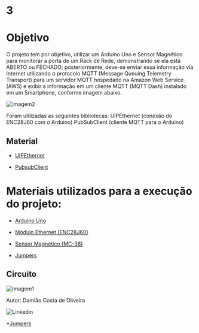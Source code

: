 # 3

# Objetivo
O projeto tem por objetivo, utilizar um Arduino Uno e Sensor Magnético para monitorar a porta de um Rack de Rede, demonstrando se ela está ABERTO ou FECHADO; posteriormente, deve-se enviar essa informação via Internet utilizando o protocolo MQTT (Message Queuing Telemetry Transport) para um servidor MQTT hospedado na Amazon Web Service (AWS) e exibir a informação em um cliente MQTT (MQTT Dash) instalado em um Smartphone, conforme imagem abaixo.


![imagem2](https://camo.githubusercontent.com/7beef2d4780d87a603d7de49b2da0467c8537dff96575b628a04bd4010ebb1cc/68747470733a2f2f692e696d6775722e636f6d2f4d576870586b562e706e67)

Foram utilizadas as seguintes bibliotecas:
UIPEthernet (conexão do ENC28J60 com o Arduino)
PubSubClient (cliente MQTT para o Arduino)

## Material

* [UIPEthernet](https://github.com/UIPEthernet/UIPEthernet)

* [PubsubClient](https://github.com/knolleary/pubsubclient) 

# Materiais utilizados para a execução do projeto:

* [Arduino Uno](https://www.arduino.cc/)

* [Módulo Ethernet (ENC28J60)](https://www.arduino.cc/search?q=M%C3%B3dulo%20Ethernet%20%28ENC28J60%29)

* [Sensor Magnético (MC-38)](https://blogmasterwalkershop.com.br/arduino/como-usar-com-arduino-sensor-magnetico-com-fio-para-alarme-mc-38/)

* [Jumpers](https://www.arduino.cc/search?q=jumpers&tab=store)

## Circuito
![imagem1](https://camo.githubusercontent.com/ad1da211b35b60b23fb095a64e76dc6504d0c3229e853bd82a69a4d5d27bbb88/68747470733a2f2f692e696d6775722e636f6d2f594947477453472e706e67) 

Autor: Damião Costa de Oliveira

![Linkedin](linkedin.com/in/damião-c-031190136)

*[Jumpers](https://www.arduino.cc/search?q=jumpers&tab=store)


